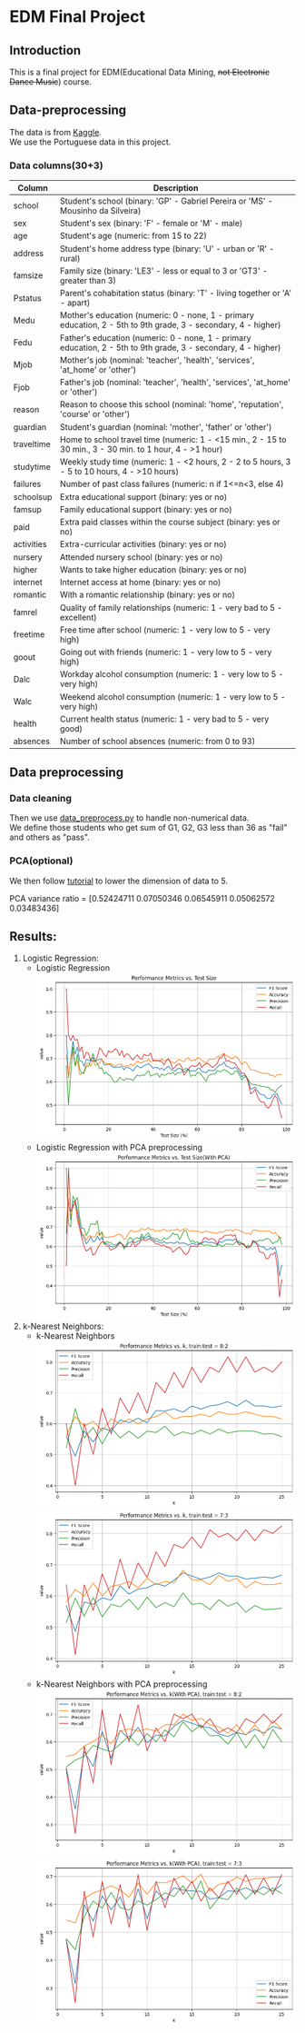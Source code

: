 # EDM Final Project

## Introduction

This is a final project for EDM(Educational Data Mining, ~~not Electronic Dance Music~~) course.

## Data-preprocessing

The data is
from [Kaggle](https://www.kaggle.com/datasets/whenamancodes/alcohol-effects-on-study?select=Portuguese.csv).  
We use the Portuguese data in this project.  

### Data columns(30+3)
| Column       | Description                                                                                                    |
|--------------|----------------------------------------------------------------------------------------------------------------|
| school       | Student's school (binary: 'GP' - Gabriel Pereira or 'MS' - Mousinho da Silveira)                                |
| sex          | Student's sex (binary: 'F' - female or 'M' - male)                                                               |
| age          | Student's age (numeric: from 15 to 22)                                                                           |
| address      | Student's home address type (binary: 'U' - urban or 'R' - rural)                                                 |
| famsize      | Family size (binary: 'LE3' - less or equal to 3 or 'GT3' - greater than 3)                                      |
| Pstatus      | Parent's cohabitation status (binary: 'T' - living together or 'A' - apart)                                      |
| Medu         | Mother's education (numeric: 0 - none, 1 - primary education, 2 - 5th to 9th grade, 3 - secondary, 4 - higher) |
| Fedu         | Father's education (numeric: 0 - none, 1 - primary education, 2 - 5th to 9th grade, 3 - secondary, 4 - higher) |
| Mjob         | Mother's job (nominal: 'teacher', 'health', 'services', 'at_home' or 'other')                                    |
| Fjob         | Father's job (nominal: 'teacher', 'health', 'services', 'at_home' or 'other')                                    |
| reason       | Reason to choose this school (nominal: 'home', 'reputation', 'course' or 'other')                                |
| guardian     | Student's guardian (nominal: 'mother', 'father' or 'other')                                                       |
| traveltime   | Home to school travel time (numeric: 1 - <15 min., 2 - 15 to 30 min., 3 - 30 min. to 1 hour, 4 - >1 hour)      |
| studytime    | Weekly study time (numeric: 1 - <2 hours, 2 - 2 to 5 hours, 3 - 5 to 10 hours, 4 - >10 hours)                   |
| failures     | Number of past class failures (numeric: n if 1<=n<3, else 4)                                                     |
| schoolsup    | Extra educational support (binary: yes or no)                                                                    |
| famsup       | Family educational support (binary: yes or no)                                                                   |
| paid         | Extra paid classes within the course subject (binary: yes or no)                                                  |
| activities   | Extra-curricular activities (binary: yes or no)                                                                  |
| nursery      | Attended nursery school (binary: yes or no)                                                                      |
| higher       | Wants to take higher education (binary: yes or no)                                                                |
| internet     | Internet access at home (binary: yes or no)                                                                      |
| romantic     | With a romantic relationship (binary: yes or no)                                                                  |
| famrel       | Quality of family relationships (numeric: 1 - very bad to 5 - excellent)                                          |
| freetime     | Free time after school (numeric: 1 - very low to 5 - very high)                                                  |
| goout        | Going out with friends (numeric: 1 - very low to 5 - very high)                                                  |
| Dalc         | Workday alcohol consumption (numeric: 1 - very low to 5 - very high)                                             |
| Walc         | Weekend alcohol consumption (numeric: 1 - very low to 5 - very high)                                             |
| health       | Current health status (numeric: 1 - very bad to 5 - very good)                                                    |
| absences     | Number of school absences (numeric: from 0 to 93)                                                                |



## Data preprocessing
### Data cleaning
Then we use [data_preprocess.py](models/data_preprocess.py) to handle non-numerical data.  
We define those students who get sum of G1, G2, G3 less than 36 as "fail" and others as "pass".


### PCA(optional)

We then follow [tutorial](https://leemeng.tw/essence-of-principal-component-analysis.html) to lower the dimension of data to 5.

PCA variance ratio =  [0.52424711 0.07050346 0.06545911 0.05062572 0.03483436]

## Results:

1. Logistic Regression:<br>
    - Logistic Regression<br>
      ![Logistic Regression](plots/lr.png)<br>
    - Logistic Regression with PCA preprocessing<br>
      ![Logistic Regression with PCA](plots/pca_lr.png)<br>
2. k-Nearest Neighbors:<br>
    - k-Nearest Neighbors<br>
      ![k-Nearest Neighbors(train:test=8:2)](plots/knn_(8_2).png)<br>
      ![k-Nearest Neighbors(train:test=7:3)](plots/knn_(7_3).png)<br>
    - k-Nearest Neighbors with PCA preprocessing<br>
      ![k-Nearest Neighbors with PCA(train:test=8:2)](plots/pca_knn_(8_2).png)<br>
      ![k-Nearest Neighbors with PCA(train:test=7:3)](plots/pca_knn_(7_3).png)<br>
